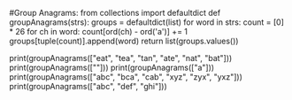 #Group Anagrams:
from collections import defaultdict
def groupAnagrams(strs):
    groups = defaultdict(list)
    for word in strs:
        count = [0] * 26
        for ch in word:
            count[ord(ch) - ord('a')] += 1
        groups[tuple(count)].append(word)
    return list(groups.values())

print(groupAnagrams(["eat", "tea", "tan", "ate", "nat", "bat"]))
print(groupAnagrams([""]))
print(groupAnagrams(["a"]))
print(groupAnagrams(["abc", "bca", "cab", "xyz", "zyx", "yxz"]))
print(groupAnagrams(["abc", "def", "ghi"]))

